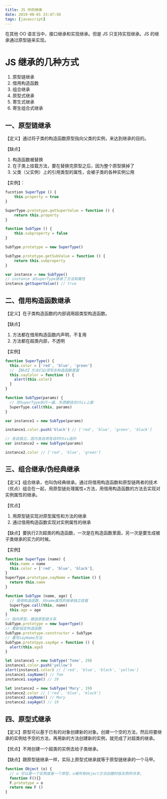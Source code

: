 ```yaml
---
title: JS 中的继承
date: 2019-08-01 23:47:50
tags: [javascript]
---
```


在其他 OO 语言当中，接口继承和实现继承。但是 JS 只支持实现继承。JS 的继承通过原型链来实现。

# JS 继承的几种方式

1. 原型链继承
2. 借用构造函数
3. 组合继承
4. 原型式继承
5. 寄生式继承
6. 寄生组合式继承

## 一、原型链继承

【定义】通过将子类的构造函数原型指向父类的实例，来达到继承的目的。

【缺点】

1. 构造函数被替换
2. 在子类上挂载方法，要在替换完原型之后，因为整个原型换掉了
3. 父类（父实例）上的引用类型的属性，会被子类的各种实例公用

【实例】：

```javascript
fucntion SuperType () {
    this.property = true
}

SuperType.prototype.getSuperValue = function () {
    return this.property
}

function SubType () {
    this.subproperty = false
}

SubType.prototype = new SuperType()

SubType.prototype.getSubValue = function () {
    return this.subproperty
}

var instance = new SubType()
// instance 从SuperType继承了方法和属性
instance.getSuperValue() // true
```

## 二、借用构造函数继承

【定义】在子类构造函数的内部调用超类型构造函数。

【缺点】

1. 方法都在借用构造函数内声明，不复用
2. 方法都在超类内部，不透明

【实例】

```javascript
function SuperType() {
  this.color = ['red', 'blue', 'green']
  // 【缺点】方法们必须写在构造函数里面
  this.sayColor = function () {
    alert(this.color)
  }
}

function SubType(params) {
  // 将SuperType执行一遍，东西都挂在this上面
  SuperType.call(this, params)
}

var instance1 = new SubType(params)

instance1.color.push('black') // ['red', 'blue', 'green', 'black']

// 各自独立，因为各自用各自的this造的
var instance2 = new SubType(params)

instance2.color // ['red', 'blue', 'green']
```

## 三、组合继承/伪经典继承

【定义】组合继承，也叫伪经典继承。通过将借用构造函数和原型链两者的技术（优点）组合在一起，用原型链处理属性+方法，用借用构造函数的方法去实现对实例属性的继承。

【优点】
1. 用原型链实现对原型属性和方法的继承
2. 通过借用构造函数实现对实例属性的继承

【缺点】要执行2次超类的构造函数，一次是在构造函数里面，另一次是要生成被子类继承的实力的时候。

【实例】
```javascript
function SuperType (name) {
  this.name = name
  this.color = ['red', 'blue', 'black'],
}
SuperType.prototype.sayName = function () {
  return this.name
}

function SubType (name, age) {
  // 借用构造函数，对name属性的继承独立挂载
  SuperType.call(this, name)
  this.age = age
}
// 指向原型，建造原型链关系
SubType.prototype = new SuperType()
// 重新指定构造函数
SubType.prototype.constructor = SubType
// 重写sayName方法
SubType.prototpye.sayAge = function () {
  alert(this.age)
}

let instance1 = new SubType('Tome', 29)
instance1.color.push('yellow')
alert(instance1.color) // ['red', 'blue', 'black', 'yellow']
instance1.sayName() // Tom
instance1.sayAge() // 29

let instance2 = new SubType('Mary', 19)
instance2.color // ['red', 'blue', 'black']
instance2.sayName() // Mary
instance2.sayAge() // 19
```

## 四、原型式继承

【定义】原型可以基于已有的对象创建新的对象。创建一个空的方法，然后将要继承的实例给予空的方法，再用新的方法创建新的实例，就完成了对超类的继承。

【优点】不用创建一个超类的实例去给子类继承。

【缺点】跟原型链继承一样，实际上原型式继承就等于原型链继承的一个马甲。

```javascript
function Object (o) {
  // o 可以是一个实例或者一个原型，o被所有Object方法创建的饭实例所共享。
  function F(){}
  F.prototype = o
  return new F ()
}
```
